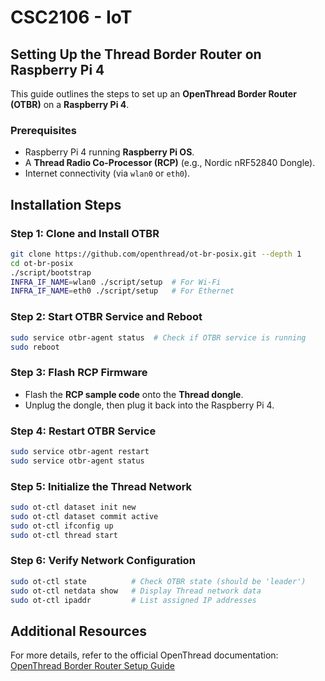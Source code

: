 # CSC2106 - IoT

## Setting Up the Thread Border Router on Raspberry Pi 4

This guide outlines the steps to set up an **OpenThread Border Router (OTBR)** on a **Raspberry Pi 4**.

### **Prerequisites**
- Raspberry Pi 4 running **Raspberry Pi OS**.
- A **Thread Radio Co-Processor (RCP)** (e.g., Nordic nRF52840 Dongle).
- Internet connectivity (via `wlan0` or `eth0`).

## **Installation Steps**

### **Step 1: Clone and Install OTBR**
```bash
git clone https://github.com/openthread/ot-br-posix.git --depth 1
cd ot-br-posix
./script/bootstrap
INFRA_IF_NAME=wlan0 ./script/setup  # For Wi-Fi
INFRA_IF_NAME=eth0 ./script/setup   # For Ethernet
```

### **Step 2: Start OTBR Service and Reboot**
```bash
sudo service otbr-agent status  # Check if OTBR service is running
sudo reboot
```

### **Step 3: Flash RCP Firmware**
- Flash the **RCP sample code** onto the **Thread dongle**.
- Unplug the dongle, then plug it back into the Raspberry Pi 4.

### **Step 4: Restart OTBR Service**
```bash
sudo service otbr-agent restart
sudo service otbr-agent status
```

### **Step 5: Initialize the Thread Network**
```bash
sudo ot-ctl dataset init new
sudo ot-ctl dataset commit active
sudo ot-ctl ifconfig up
sudo ot-ctl thread start
```

### **Step 6: Verify Network Configuration**
```bash
sudo ot-ctl state          # Check OTBR state (should be 'leader')
sudo ot-ctl netdata show   # Display Thread network data
sudo ot-ctl ipaddr         # List assigned IP addresses
```

## **Additional Resources**
For more details, refer to the official OpenThread documentation:
[OpenThread Border Router Setup Guide](https://openthread.io/codelabs/openthread-border-router#5)



